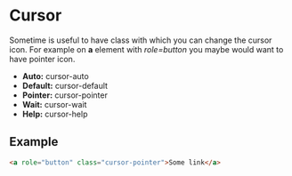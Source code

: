 # Cursor

Sometime is useful to have class with which you can change the cursor icon. For example on **a** element with *role=button* you maybe would want to have pointer icon.

- **Auto:** cursor-auto
- **Default:** cursor-default
- **Pointer:** cursor-pointer
- **Wait:** cursor-wait
- **Help:** cursor-help

## Example
````Html
<a role="button" class="cursor-pointer">Some link</a>
````
